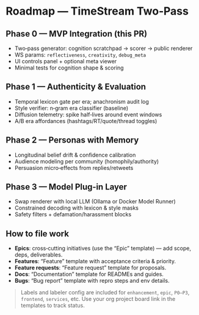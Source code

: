 # Roadmap — TimeStream Two‑Pass

## Phase 0 — MVP Integration (this PR)
- Two‑pass generator: cognition scratchpad → scorer → public renderer
- WS params: `reflectiveness`, `creativity`, `debug_meta`
- UI controls panel + optional meta viewer
- Minimal tests for cognition shape & scoring

## Phase 1 — Authenticity & Evaluation
- Temporal lexicon gate per era; anachronism audit log
- Style verifier: n‑gram era classifier (baseline)
- Diffusion telemetry: spike half‑lives around event windows
- A/B era affordances (hashtags/RT/quote/thread toggles)

## Phase 2 — Personas with Memory
- Longitudinal belief drift & confidence calibration
- Audience modeling per community (homophily/authority)
- Persuasion micro‑effects from replies/retweets

## Phase 3 — Model Plug‑in Layer
- Swap renderer with local LLM (Ollama or Docker Model Runner)
- Constrained decoding with lexicon & style masks
- Safety filters + defamation/harassment blocks

## How to file work
- **Epics**: cross‑cutting initiatives (use the “Epic” template) — add scope, deps, deliverables.  
- **Features**: “Feature” template with acceptance criteria & priority.  
- **Feature requests**: “Feature request” template for proposals.  
- **Docs**: “Documentation” template for READMEs and guides.  
- **Bugs**: “Bug report” template with repro steps and env details.

> Labels and labeler config are included for `enhancement`, `epic`, `P0–P3`, `frontend`, `services`, etc. Use your org project board link in the templates to track status.
